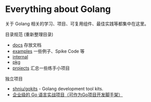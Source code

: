 # Everything about Golang

关于 Golang 相关的学习、项目、可复用组件、最佳实践等都集中在这里。

目录规范 (重新整理目录)

- [docs](docs/README.md)  存放文档
- [examples](examples) 一些例子、Spike Code 等
- [internal](internal)
- [pkg](pkg)
- [projects](projects) 汇总一些练手小项目

独立项目

- [shniu/gokits](https://github.com/shniu/gokits) - Golang development tool kits.
- [企业级的 Go 语言实战项目（可作为Go项目开发脚手架）](https://github.com/shniu/iam)
